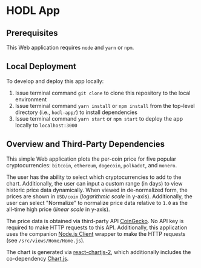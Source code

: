 # HODL App

## Prerequisites

This Web application requires `node` and `yarn` or `npm`.

## Local Deployment

To develop and deploy this app locally:
  1. Issue terminal command `git clone` to clone this repository to the local environment
  2. Issue terminal command `yarn install` or `npm install` from the top-level directory (i.e., `hodl-app/`) to install dependencies
  3. Issue terminal command `yarn start` or `npm start` to deploy the app locally to `localhost:3000`

## Overview and Third-Party Dependencies

This simple Web application plots the per-coin price for five popular cryptocurrencies: `bitcoin`, `ethereum`, `dogecoin`, `polkadot`, and `monero`.

The user has the ability to select which cryptocurrencies to add to the chart. Additionally, the user can input a custom range (in days) to view historic price data dynamically. When viewed in de-normalized form, the prices are shown in `USD/coin` (*logarithmic scale* in y-axis). Additionally, the user can select "Normalize" to normalize price data relative to `1.0` as the all-time high price (*linear scale* in y-axis).

The price data is obtained via third-party API [CoinGecko](https://www.coingecko.com/en/api/). No API key is required to make HTTP requests to this API. Additionally, this application uses the companion [Node.js Client](https://github.com/miscavage/CoinGecko-API) wrapper to make the HTTP requests (see `/src/views/Home/Home.js`).

The chart is generated via [react-chartjs-2](https://github.com/reactchartjs/react-chartjs-2), which additionally includes the co-dependency [Chart.js](https://www.chartjs.org/docs/latest/).
